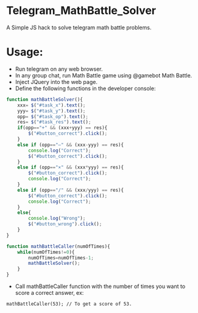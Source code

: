 # Telegram_MathBattle_Solver
A Simple JS hack to solve telegram math battle problems.

# Usage:
- Run telegram on any web browser.
- In any group chat, run Math Battle game using @gamebot Math Battle.
- Inject JQuery into the web page.
- Define the following functions in the developer console:
```javascript
function mathBattleSolver(){
	xxx= $("#task_x").text();
	yyy= $("#task_y").text();
	opp= $("#task_op").text();
	res= $("#task_res").text();
	if(opp=="+" && (xxx+yyy) == res){
		$("#button_correct").click();
	}
	else if (opp=="–" && (xxx-yyy) == res){
		console.log("Correct");
		$("#button_correct").click();
	}
	else if (opp=="×" && (xxx*yyy) == res){
		$("#button_correct").click();
		console.log("Correct");
	}
	else if (opp=="/" && (xxx/yyy) == res){
		$("#button_correct").click();
		console.log("Correct");
	}
	else{
		console.log("Wrong");
		$("#button_wrong").click();
	}
}

function mathBattleCaller(numOfTimes){
	while(numOfTimes!=0){
		numOfTimes=numOfTimes-1;
		mathBattleSolver();
	}
}
```
- Call mathBattleCaller function with the number of times you want to score a correct answer, ex: 
```
mathBattleCaller(53); // To get a score of 53.
```
